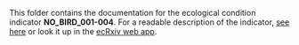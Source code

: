 This folder contains the documentation for the ecological condition indicator **NO_BIRD_001-004**. 
For a readable description of the indicator, [see here](https://raw.githack.com/NINAnor/ecRxiv/main/indicators/NO_BIRD_001-004/R/NO_BIRD_001-004.html) or look it up in the [ecRxiv web app](https://view.nina.no/ecRxiv/).

